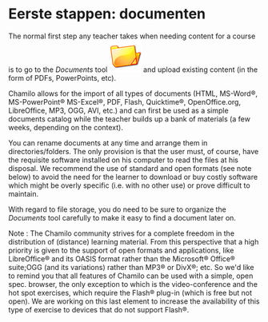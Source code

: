 # Eerste stappen: documenten

The normal first step any teacher takes when needing content for a course is to go to the _Documents_ tool ![](../../.gitbook/assets/graphics111%20%283%29.png) and upload existing content \(in the form of PDFs, PowerPoints, etc\).

Chamilo allows for the import of all types of documents \(HTML, MS-Word®, MS-PowerPoint® MS-Excel®, PDF, Flash, Quicktime®, OpenOffice.org, LibreOffice, MP3, OGG, AVI, etc.\) and can first be used as a simple documents catalog while the teacher builds up a bank of materials \(a few weeks, depending on the context\).

You can rename documents at any time and arrange them in directories/folders. The only provision is that the user must, of course, have the requisite software installed on his computer to read the files at his disposal. We recommend the use of standard and open formats \(see note below\) to avoid the need for the learner to download or buy costly software which might be overly specific \(i.e. with no other use\) or prove difficult to maintain.

With regard to file storage, you do need to be sure to organize the _Documents_ tool carefully to make it easy to find a document later on.

Note : The Chamilo community strives for a complete freedom in the distribution of \(distance\) learning material. From this perspective that a high priority is given to the support of open formats and applications, like LibreOffice® and its OASIS format rather than the Microsoft® Office® suite;OGG \(and its variations\) rather than MP3® or DivX®; etc. So we'd like to remind you that all features of Chamilo can be used with a simple, open spec. browser, the only exception to which is the video-conference and the hot spot exercises, which require the Flash® plug-in \(which is free but not open\). We are working on this last element to increase the availability of this type of exercise to devices that do not support Flash®.

